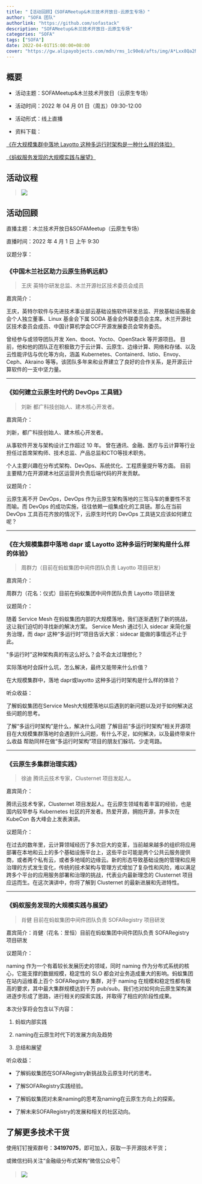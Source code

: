 ```yaml
---
title: "【活动回顾】《SOFAMeetup&木兰技术开放日-云原生专场》"
author: "SOFA 团队"
authorlink: "https://github.com/sofastack"
description: "SOFAMeetup&木兰技术开放日-云原生专场"
categories: "SOFA"
tags: ["SOFA"]
date: 2022-04-01T15:00:00+08:00
cover: "https://gw.alipayobjects.com/mdn/rms_1c90e8/afts/img/A*Lxx8Qa2NIr0AAAAAAAAAAAAAARQnAQ"
---
```


## 概要

- 活动主题：SOFAMeetup&木兰技术开放日（云原生专场）

- 活动时间：2022 年 04 月 01 日（周五）09:30-12:00

- 活动形式：线上直播

- 资料下载：<br/>

[《在大规模集群中落地 Layotto 这种多运行时架构是一种什么样的体验》](https://gw.alipayobjects.com/os/bmw-prod/97aaba22-9d74-4957-9dd3-025fc28d071f.pdf)<br/>

[《蚂蚁服务发现的大规模实践与展望》 ](https://gw.alipayobjects.com/os/bmw-prod/7d7a7055-99b9-4b1f-aacc-4dbb75cd10f8.pdf)<br/>

## 活动议程

>![](https://gw.alipayobjects.com/mdn/rms_1c90e8/afts/img/A*xZxESJeDxBgAAAAAAAAAAAAAARQnAQ)

## 活动回顾 

直播主题：木兰技术开放日&SOFAMeetup（云原生专场）           

直播时间：2022 年 4 月 1 日 上午 9:30 


议题分享：

### 《中国木兰社区助力云原生扬帆远航》

>王庆 英特尔研发总监、木兰开源社区技术委员会成员

嘉宾简介：

王庆，英特尔软件与先进技术事业部云基础设施软件研发总监、开放基础设施基金会个人独立董事、Linux 基金会下属 SODA 基金会外联委员会主席。木兰开源社区技术委员会成员、中国计算机学会CCF开源发展委员会常务委员。

曾经参与或领导团队开发 Xen、tboot、Yocto、OpenStack 等开源项目。 目前，他和他的团队正在积极致力于云计算、云原生、边缘计算、网络和存储、以及云性能评估与优化等方向，涵盖 Kubernetes、Containerd、Istio、Envoy、Ceph、Akraino 等等。该团队多年来和业界建立了良好的合作关系，是开源云计算软件的一支中坚力量。

***

### 《如何建立云原生时代的 DevOps 工具链》

>刘新 都广科技创始人、建木核心开发者。

嘉宾简介：

刘新，都广科技创始人、建木核心开发者。

从事软件开发与架构设计工作超过 10 年。
曾在通讯、金融、医疗与云计算等行业担任过首席架构师、技术总监、产品总监和CTO等技术职务。

个人主要兴趣在分布式架构、DevOps、系统优化、工程质量提升等方面。
目前主要精力在开源建木社区运营并负责后端代码的开发贡献。

议题简介：

云原生离不开 DevOps，DevOps 作为云原生架构落地的三驾马车的重要性不言而喻。而 DevOps 的成功实施，往往依赖一组集成化的工具链。那么在当前 DevOps 工具百花齐放的情况下，云原生时代的 DevOps 工具链又应该如何建立呢？

***

### 《在大规模集群中落地 dapr 或 Layotto 这种多运行时架构是什么样的体验》

>周群力（目前在蚂蚁集团中间件团队负责 Layotto 项目研发）

嘉宾简介：

周群力（花名：仪式）目前在蚂蚁集团中间件团队负责 Layotto 项目研发

议题简介：

随着 Service Mesh 在蚂蚁集团内部的大规模落地，我们逐渐遇到了新的挑战，这让我们迫切的寻找新的解决方案。 
Service Mesh 通过引入 sidecar 来简化服务治理，而 dapr 这种“多运行时”项目告诉大家：sidecar 能做的事情远不止于此。

"多运行时"这种架构真的有这么好么？会不会太过理想化？

实际落地时会踩什么坑，怎么解决，最终又能带来什么价值？

在大规模集群中，落地 dapr或layotto 这种多运行时架构是什么样的体验？

听众收益：

了解蚂蚁集团在Service Mesh大规模落地以后遇到的新问题以及对于如何解决这些问题的思考。

了解“多运行时架构”是什么，解决什么问题 了解目前“多运行时架构”相关开源项目在大规模集群落地时会遇到什么问题，有什么不足，如何解决，以及最终带来什么收益 帮助同样在做“多运行时架构”项目的朋友们躲坑、少走弯路。

***

### 《云原生多集群治理实践》

>徐迪 腾讯云技术专家，Clusternet 项目发起人。 

嘉宾简介：

腾讯云技术专家，Clusternet 项目发起人。在云原生领域有着丰富的经验，也是国内较早参与 Kubernetes 社区的开发者。热爱开源，拥抱开源，并多次在 KubeCon 各大峰会上发表演讲。

议题简介：

在过去的数年里，云计算领域经历了多次巨大的变革，当前越来越多的组织将应用部署在本地和云上的多个基础设施平台上，这些平台可能是两个公共云服务提供商，或者两个私有云，或者多地域的边缘云。新的形态导致基础设施的管理和应用治理的方式发生变化，传统的技术架构与管理方式增加了复杂性和风险，难以满足跨多个平台的应用服务部署和治理的挑战，代表业内最新理念的 Clusternet 项目应运而生。在这次演讲中，你将了解到 Clusternet 的最新进展和先进特性。

***

### 《蚂蚁服务发现的大规模实践与展望》

>肖健 目前在蚂蚁集团中间件团队负责 SOFARegistry 项目研发            

嘉宾简介：肖健（花名：昱恒）目前在蚂蚁集团中间件团队负责 SOFARegistry 项目研发

议题简介：

naming 作为一个有着较长发展历史的领域，同时 naming 作为分布式系统的核心，它能支撑的数据规模，稳定性的 SLO 都会对业务造成重大的影响。蚂蚁集团在站内运维着上百个 SOFARegistry 集群，对于 naming 在规模和稳定性都有极高的要求，其中最大集群规模达到千万 pub/sub。我们也对如何向云原生架构演进逐步形成了思路，进行相关的探索实践，并取得了相应的阶段性成果。

本次分享将会包含以下内容：

1. 蚂蚁内部实践 

2. naming在云原生时代下的发展方向及趋势 

3. 总结和展望


听众收益：

- 了解蚂蚁集团在SOFARegistry新挑战及云原生时代的思考。

- 了解SOFARegistry实践经验。

- 了解蚂蚁集团对未来naming的思考及naming在云原生方向上的探索。

- 了解未来SOFARegistry的发展和相关的社区动向。

## 了解更多技术干货

使用钉钉搜索群号：**34197075**，即可加入，获取一手开源技术干货；

或微信扫码关注“金融级分布式架构”微信公众号👇

>![](https://gw.alipayobjects.com/zos/bmw-prod/75d7bde6-1f48-4f28-80a4-215f8ec811bd.webp)
